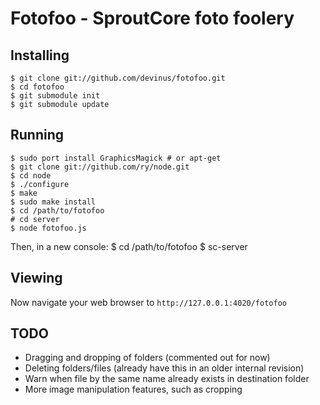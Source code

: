 Fotofoo - SproutCore foto foolery
=================================

## Installing
    $ git clone git://github.com/devinus/fotofoo.git
    $ cd fotofoo
    $ git submodule init
    $ git submodule update

## Running
    $ sudo port install GraphicsMagick # or apt-get
    $ git clone git://github.com/ry/node.git
    $ cd node
    $ ./configure
    $ make
    $ sudo make install
    $ cd /path/to/fotofoo
    # cd server
    $ node fotofoo.js

Then, in a new console:
    $ cd /path/to/fotofoo
    $ sc-server

## Viewing
Now navigate your web browser to `http://127.0.0.1:4020/fotofoo`

## TODO
- Dragging and dropping of folders (commented out for now)
- Deleting folders/files (already have this in an older internal revision)
- Warn when file by the same name already exists in destination folder
- More image manipulation features, such as cropping
